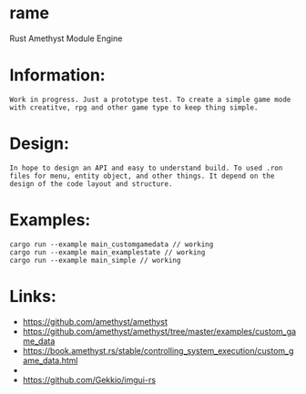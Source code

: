 # rame
 Rust
 Amethyst
 Module
 Engine
 
# Information:
	Work in progress. Just a prototype test. To create a simple game mode with creatitve, rpg and other game type to keep thing simple.

# Design:
	In hope to design an API and easy to understand build. To used .ron files for menu, entity object, and other things. It depend on the design of the code layout and structure.

# Examples:
```
cargo run --example main_customgamedata // working
cargo run --example main_examplestate // working
cargo run --example main_simple // working
```


# Links:
 * https://github.com/amethyst/amethyst
 * https://github.com/amethyst/amethyst/tree/master/examples/custom_game_data
 * https://book.amethyst.rs/stable/controlling_system_execution/custom_game_data.html
 * 
 * https://github.com/Gekkio/imgui-rs